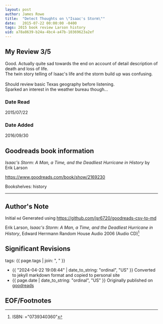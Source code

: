 ```yaml
---
layout: post
author: James Rowe
title:  "Detect Thoughts on \"Isaac's Storm\""
date:   2015-07-22 00:00:00 -0400
tags: 2015 book review Larson history
uid: a78a8639-b24a-4bc4-a47b-10369623a2ef
---
```




## My Review 3/5

Good. Actually quite sad towards the end on account of detail description of death and loss of life.<br/>The twin story telling of Isaac's life and the storm build up was confusing.<br/><br/>Should review basic Texas geography before listening.<br/>Sparked an interest in the weather bureau though...

### Date Read
2015/07/22

### Date Added
2016/09/30

## Goodreads book information

*Isaac's Storm: A Man, a Time, and the Deadliest Hurricane in History* by Erik Larson

https://www.goodreads.com/book/show/2169230

Bookshelves: history

---

## Author's Note

Initial `md` Generated using https://github.com/jsr6720/goodreads-csv-to-md

Erik Larson, *Isaac's Storm: A Man, a Time, and the Deadliest Hurricane in History*, Edward Herrmann Random House Audio 2006 (Audio CD)[^1]

## Significant Revisions

tags: {{ page.tags | join: ", " }} <!-- todo move this somewhere -->

- {{ "2024-04-22 19:08:44" | date_to_string: "ordinal", "US" }} Converted to jekyll markdown format and copied to personal site
- {{ page.date | date_to_string: "ordinal", "US" }} Originally published on [goodreads](https://www.goodreads.com)

## EOF/Footnotes

[^1]: ISBN: ="0739340360"